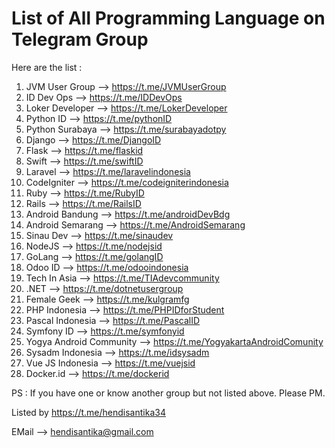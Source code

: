 # List of All Programming Language on Telegram Group


Here are the list :
1. JVM User Group 	--> https://t.me/JVMUserGroup
2. ID Dev Ops 		--> https://t.me/IDDevOps
3. Loker Developer 	--> https://t.me/LokerDeveloper
4. Python ID 		--> https://t.me/pythonID
5. Python Surabaya 	--> https://t.me/surabayadotpy
6. Django 			--> https://t.me/DjangoID
7. Flask 			--> https://t.me/flaskid
8. Swift 			--> https://t.me/swiftID
9. Laravel 			--> https://t.me/laravelindonesia
10. CodeIgniter 	--> https://t.me/codeigniterindonesia
11. Ruby 			--> https://t.me/RubyID
12. Rails 			--> https://t.me/RailsID
13. Android Bandung --> https://t.me/androidDevBdg
14. Android Semarang --> https://t.me/AndroidSemarang
15. Sinau Dev 		--> https://t.me/sinaudev
16. NodeJS 			--> https://t.me/nodejsid
17. GoLang 			--> https://t.me/golangID
18. Odoo ID 		--> https://t.me/odooindonesia
19. Tech In Asia 	--> https://t.me/TIAdevcommunity
20. .NET 			--> https://t.me/dotnetusergroup
21. Female Geek 	--> https://t.me/kulgramfg
22. PHP Indonesia  	--> https://t.me/PHPIDforStudent
23. Pascal Indonesia --> https://t.me/PascalID
24. Symfony ID 		--> https://t.me/symfonyid
25. Yogya Android Community -->  https://t.me/YogyakartaAndroidComunity
26. Sysadm Indonesia --> https://t.me/idsysadm
27. Vue JS Indonesia --> https://t.me/vuejsid
28. Docker.id --> https://t.me/dockerid


PS : If you have one or know another group but not listed above. Please PM.

Listed by  https://t.me/hendisantika34

EMail --> hendisantika@gmail.com
